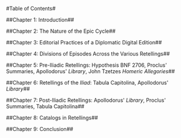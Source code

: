 #Table of Contents#

##Chapter 1: Introduction##

##Chapter 2: The Nature of the Epic Cycle##

##Chapter 3: Editorial Practices of a Diplomatic Digital Edition##

##Chapter 4: Divisions of Episodes Across the Various Retellings##

##Chapter 5: Pre-Iliadic Retellings: Hypothesis BNF 2706, Proclus' Summaries, Apollodorus' *Library*, John Tzetzes *Homeric Allegories*##

##Chapter 6: Retellings of the *Iliad*: Tabula Capitolina, Apollodorus' *Library*##

##Chapter 7: Post-Iliadic Retellings: Apollodorus' *Library*, Proclus' Summaries, Tabula Capitolina##

##Chapter 8: Catalogs in Retellings##

##Chapter 9: Conclusion##
